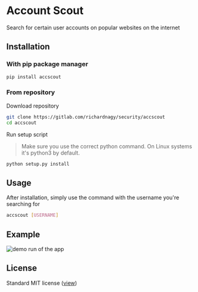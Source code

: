 # Account Scout

Search for certain user accounts on popular websites on the internet

## Installation

### With pip package manager

```bash
pip install accscout
```

### From repository

Download repository

```bash
git clone https://gitlab.com/richardnagy/security/accscout
cd accscout
```

Run setup script

> Make sure you use the correct python command. On Linux systems it's python3 by default.

```bash
python setup.py install
```

## Usage

After installation, simply use the command with the username you're searching for

```bash
accscout [USERNAME]
```

## Example

![demo run of the app](/assets/demo.png)

## License

Standard MIT license ([view](/LICENSE))
